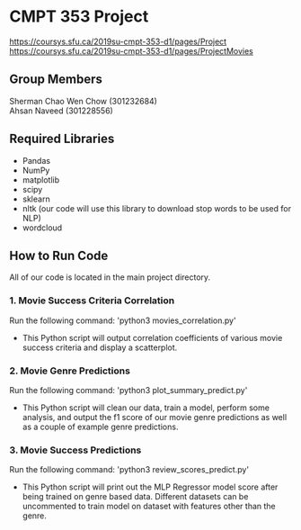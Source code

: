# CMPT 353 Project

https://coursys.sfu.ca/2019su-cmpt-353-d1/pages/Project<br/>
https://coursys.sfu.ca/2019su-cmpt-353-d1/pages/ProjectMovies

## Group Members

Sherman Chao Wen Chow (301232684)<br/>
Ahsan Naveed (301228556)<br/>

## Required Libraries

- Pandas
- NumPy
- matplotlib
- scipy
- sklearn
- nltk (our code will use this library to download stop words to be used for NLP)
- wordcloud

## How to Run Code

All of our code is located in the main project directory.

### 1. Movie Success Criteria Correlation

Run the following command: 'python3 movies_correlation.py'<br/>

- This Python script will output correlation coefficients of various movie success criteria and display a scatterplot.

### 2. Movie Genre Predictions

Run the following command: 'python3 plot_summary_predict.py'<br/>

- This Python script will clean our data, train a model, perform some analysis, and output the f1 score of our movie genre predictions as well as a couple of example genre predictions.

### 3. Movie Success Predictions

Run the following command: 'python3 review_scores_predict.py'<br/>

- This Python script will print out the MLP Regressor model score after being trained on genre based data. Different datasets can be uncommented to train model on dataset with features other than the genre.
